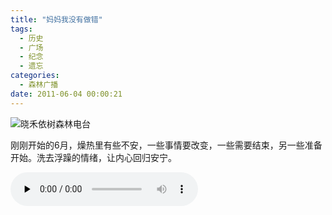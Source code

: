 ```yaml
---
title: "妈妈我没有做错"
tags:
  - 历史
  - 广场
  - 纪念
  - 遗忘
categories:
  - 森林广播
date: 2011-06-04 00:00:21
---
```


![晓禾依树森林电台](../../../images/radiocover/radio_019.jpg) 

刚刚开始的6月，燥热里有些不安，一些事情要改变，一些需要结束，另一些准备开始。洗去浮躁的情绪，让内心回归安宁。   

<audio id="audio" controls="" preload="none">
  <source id="mp3" src="http://www.coletree.com/radio/coletree_radio_019.mp3">
</audio>